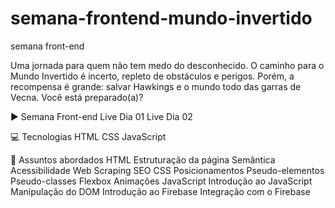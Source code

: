 # semana-frontend-mundo-invertido
semana front-end


Uma jornada para quem não tem medo do desconhecido. O caminho para o Mundo Invertido é incerto, repleto de obstáculos e perigos. Porém, a recompensa é grande: salvar Hawkings e o mundo todo das garras de Vecna. Você está preparado(a)?

▶️ Semana Front-end
Live Dia 01
Live Dia 02

💻 Tecnologias
HTML
CSS
JavaScript

💬 Assuntos abordados
HTML
Estruturação da página
Semântica
Acessibilidade
Web Scraping
SEO
CSS
Posicionamentos
Pseudo-elementos
Pseudo-classes
Flexbox
Animações
JavaScript
Introdução ao JavaScript
Manipulação do DOM
Introdução ao Firebase
Integração com o Firebase
